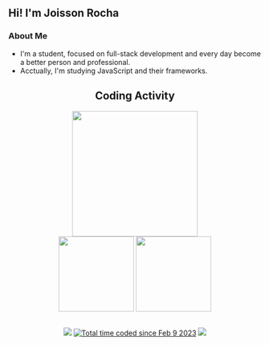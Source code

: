 ## Hi! I'm **Joisson Rocha**
  
### About Me

* I'm a student, focused on full-stack development and every day become a better person and professional.
* Acctually, I'm studying JavaScript and their frameworks. 

<div align="center">
  
  ## Coding Activity
  
  <img height="250em" src="https://github-readme-stats.vercel.app/api/wakatime?username=strattegia&custom_title=Coding%20Status&layout=compact&range=all_time&bg_color=30,673AB7,AB83F0&title_color=fff&text_color=fff"/><br/>
  <img height="150em" src="https://github-readme-stats.vercel.app/api?username=strattegia-mp3&bg_color=30,673AB7,AB83F0&title_color=fff&text_color=fff&show_icons=true&icon_color=fff"/>
  <img height="150em" src="https://github-readme-stats.vercel.app/api/top-langs/?username=strattegia-mp3&layout=compact&langs_count=7&bg_color=30,673AB7,AB83F0&title_color=fff&text_color=fff"/>
</div>

  
##
  
<div align="center"> 
  <a href = "mailto:strattegiadev@gmail.com" target="_blank"><img src="https://img.shields.io/badge/-Gmail-C72F23?style=for-the-badge&logo=gmail&logoColor=white"></a>
  <a href="https://wakatime.com/@c4c7ff6e-25d2-40a1-8895-66c2ab417524" target="_blank"><img src="https://wakatime.com/badge/user/c4c7ff6e-25d2-40a1-8895-66c2ab417524.svg?style=for-the-badge" alt="Total time coded since Feb 9 2023" /></a>
  <a href = "https://www.linkedin.com/in/joissonrocha/" target="_blank"><img src="https://img.shields.io/badge/Linkedin-00669C?style=for-the-badge&logo=linkedin&logoColor=white"></a>
</div>
